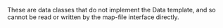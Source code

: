 These are data classes that do not implement the Data template, and so cannot be read or written by the map-file interface directly.
